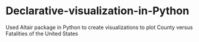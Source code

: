# Declarative-visualization-in-Python
Used Altair package in Python to create visualizations to plot County versus Fatalities of the United States
